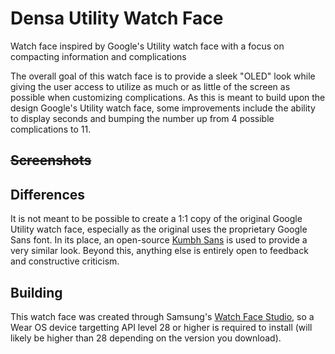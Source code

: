 # Densa Utility Watch Face
Watch face inspired by Google's Utility watch face with a focus on compacting information and complications

The overall goal of this watch face is to provide a sleek "OLED" look while giving the user access to utilize as much or as little of the screen as possible when customizing complications. As this is meant to build upon the design Google's Utility watch face, some improvements include the ability to display seconds and bumping the number up from 4 possible complications to 11.

##

## ~~Screenshots~~

## Differences
It is not meant to be possible to create a 1:1 copy of the original Google Utility watch face, especially as the original uses the proprietary Google Sans font. In its place, an open-source [Kumbh Sans](https://fonts.google.com/specimen/Kumbh+Sans) is used to provide a very similar look. Beyond this, anything else is entirely open to feedback and constructive criticism.

## Building
This watch face was created through Samsung's [Watch Face Studio](https://developer.samsung.com/watch-face-studio/overview.html), so a Wear OS device targetting API level 28 or higher is required to install (will likely be higher than 28 depending on the version you download).
